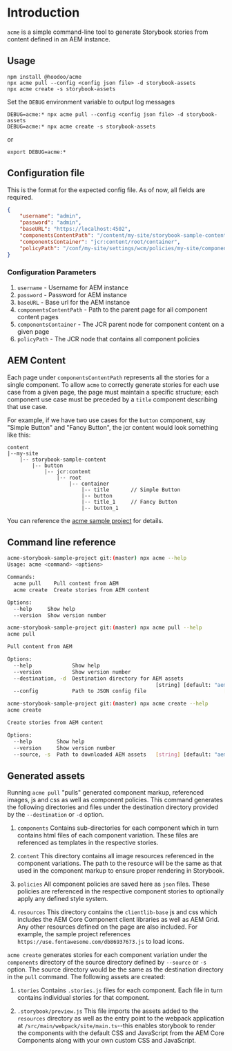 # Introduction

`acme` is a simple command-line tool to generate Storybook stories from content defined in an AEM instance.


## Usage

```
npm install @hoodoo/acme
npx acme pull --config <config json file> -d storybook-assets
npx acme create -s storybook-assets
```

Set the `DEBUG` environment variable to output log messages

```
DEBUG=acme:* npx acme pull --config <config json file> -d storybook-assets
DEBUG=acme:* npx acme create -s storybook-assets
```
or
```
export DEBUG=acme:*
```

## Configuration file

This is the format for the expected config file. As of now, all fields are required.
```json
{
    "username": "admin",
    "password": "admin",
    "baseURL": "https://localhost:4502",
    "componentsContentPath": "/content/my-site/storybook-sample-content",
    "componentsContainer": "jcr:content/root/container",
    "policyPath": "/conf/my-site/settings/wcm/policies/my-site/components"
}
```

### Configuration Parameters

1. `username` - Username for AEM instance
2. `password` - Password for AEM instance
3. `baseURL` - Base url for the AEM instance
4. `componentsContentPath` - Path to the parent page for all component content pages
5. `componentsContainer` - The JCR parent node for component content on a given page
6. `policyPath` - The JCR node that contains all component policies

## AEM Content

Each page under `componentsContentPath` represents all the stories for a single component. To allow `acme` to correctly generate stories for each use case from a given page, the page must maintain a specific structure; each component use case must be preceded by a `title` component describing that use case.

For example, if we have two use cases for the `button` component, say "Simple Button" and "Fancy Button", the jcr content would look something like this:
```
content
|--my-site
    |-- storybook-sample-content
        |-- button
            |-- jcr:content
                |-- root
                    |-- container
                        |-- title       // Simple Button
                        |-- button
                        |-- title_1     // Fancy Button
                        |-- button_1
```

You can reference the [acme sample project](https://github.com/hoodoo-digital/acme-storybook-sample-project) for details.

## Command line reference
```bash
acme-storybook-sample-project git:(master) npx acme --help
Usage: acme <command> <options>

Commands:
  acme pull    Pull content from AEM
  acme create  Create stories from AEM content

Options:
  --help     Show help                                                 [boolean]
  --version  Show version number                                       [boolean]
```
```bash
acme-storybook-sample-project git:(master) npx acme pull --help
acme pull

Pull content from AEM

Options:
  --help             Show help                                         [boolean]
  --version          Show version number                               [boolean]
  --destination, -d  Destination directory for AEM assets
                                                [string] [default: "aem-assets"]
  --config           Path to JSON config file                         [required]
```
```bash
acme-storybook-sample-project git:(master) npx acme create --help
acme create

Create stories from AEM content

Options:
  --help        Show help                                              [boolean]
  --version     Show version number                                    [boolean]
  --source, -s  Path to downloaded AEM assets   [string] [default: "aem-assets"]
```

## Generated assets

Running `acme pull` "pulls" generated component markup, referenced images, js and css as well as component policies. This command generates the following directories and files under the destination directory provided by the `--destination` or `-d` option.

1. `components`
   Contains sub-directories for each component which in turn contains html files of each component variation. These files are referenced as templates in the respective stories.

2. `content`
   This directory contains all image resources referenced in the component variations. The path to the resource will be the same as that used in the component markup to ensure proper rendering in Storybook.

3. `policies`
   All component policies are saved here as `json` files. These policies are referenced in the respective component stories to optionally apply any defined style system.

4. `resources`
   This directory contains the `clientlib-base` js and css which includes the AEM Core Component client libraries as well as AEM Grid. Any other resources defined on the page are also included. For example, the sample project references `https://use.fontawesome.com/db86937673.js` to load icons.

`acme create` generates stories for each component variation under the `components` directory of the source directory defined by `--source` or `-s` option. The source directory would be the same as the destination directory in the `pull` command. The following assets are created:

1. `stories`
   Contains `.stories.js` files for each component. Each file in turn contains individual stories for that component.

2. `.storybook/preview.js`
   This file imports the assets added to the `resources` directory as well as the entry point to the webpack application at `/src/main/webpack/site/main.ts`--this enables storybook to render the components with the default CSS and JavaScript from the AEM Core Components along with your own custom CSS and JavaScript.
